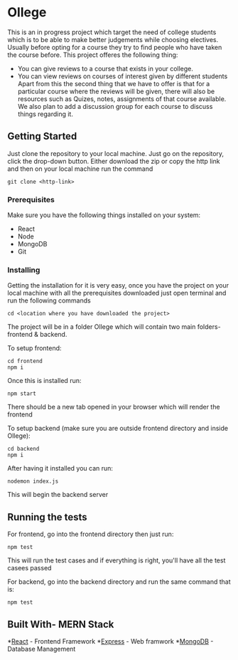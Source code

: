# Ollege
This is an in progress project which target the need of college students which is to be able to make better judgements while choosing electives. Usually before opting for a course they try to find people who have taken the course before. This project offeres the following thing:
- You can give reviews to a course that exists in your college.
- You can view reviews on courses of interest given by different students
  Apart from this the second thing that we have to offer is that for a particular course where the reviews will be given, there will also be resources such as Quizes, notes, assignments of that course available. We also plan to add a discussion group for each course to discuss things regarding it.

## Getting Started
Just clone the repository to your local machine. Just go on the repository, click the drop-down button. Either download the zip or copy the http link and then on your local machine run the command
```
git clone <http-link>
```

### Prerequisites
Make sure you have the following things installed on your system:
- React
- Node
- MongoDB
- Git

### Installing
Getting the installation for it is very easy, once you have the project on your local machine with all the prerequisites downloaded just open terminal and run the following commands
```
cd <location where you have downloaded the project>
```
The project will be in a folder Ollege which will contain two main folders- frontend & backend.

To setup frontend:
```
cd frontend
npm i
```
Once this is installed run:
```
npm start
```
There should be a new tab opened in your browser which will render the frontend

To setup backend (make sure you are outside frontend directory and inside Ollege):
```
cd backend
npm i
```
After having it installed you can run:
```
nodemon index.js
```
This will begin the backend server

## Running the tests
For frontend, go into the frontend directory then just run:
```
npm test
```
This will run the test cases and if everything is right, you'll have all the test casees passed

For backend, go into the backend directory and run the same command that is:
```
npm test
```

## Built With- MERN Stack
*[React](https://react.dev/) - Frontend Framework
*[Express](https://expressjs.com/) - Web framwork
*[MongoDB](https://www.mongodb.com/) - Database Management

